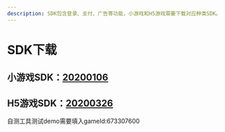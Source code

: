 ```yaml
---
description: SDK包含登录、支付、广告等功能，小游戏和H5游戏需要下载对应种类SDK。
---
```


# SDK下载

## 小游戏SDK：[20200106](https://chukong.oss-cn-qingdao.aliyuncs.com/res/Runtime_SDK_SEA_20200106.zip)

## H5游戏SDK：[20200326](https://cdn.gamebox.cocos.com/res/H5_SDK_SEA_20200326.zip)

自测工具测试demo需要填入gameId:673307600

